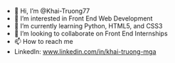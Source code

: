 - 👋 Hi, I’m @Khai-Truong77
- 👀 I’m interested in Front End Web Development
- 🌱 I’m currently learning Python, HTML5, and CSS3
- 💞️ I’m looking to collaborate on Front End Internships
- 📫 How to reach me 
- LinkedIn:  www.linkedin.com/in/khai-truong-mga

<!---
Khai-Truong77/Khai-Truong77 is a ✨ special ✨ repository because its `README.md` (this file) appears on your GitHub profile.
You can click the Preview link to take a look at your changes.
--->
